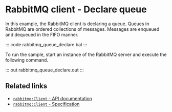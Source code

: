 # RabbitMQ client - Declare queue

In this example, the RabbitMQ client is declaring a queue. Queues in RabbitMQ are ordered collections of messages. Messages are enqueued and dequeued in the FIFO manner.

::: code rabbitmq_queue_declare.bal :::

To run the sample, start an instance of the RabbitMQ server and execute the following command.

::: out rabbitmq_queue_declare.out :::

## Related links
- [`rabbitmq:Client` - API documentation](https://lib.ballerina.io/ballerinax/rabbitmq/latest/clients/Client)
- [`rabbitmq:Client` - Specification](https://github.com/ballerina-platform/module-ballerinax-rabbitmq/blob/master/docs/spec/spec.md#3-exchanges-and-queues)

